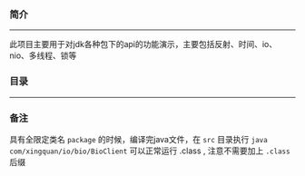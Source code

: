 ### 简介

---
此项目主要用于对jdk各种包下的api的功能演示，主要包括反射、时间、io、nio、多线程、锁等


### 目录
--- 
 


### 备注
具有全限定类名 `package` 的时候，编译完java文件，在 `src` 目录执行 `java com/xingquan/io/bio/BioClient` 可以正常运行 .class , 注意不需要加上 `.class` 后缀
